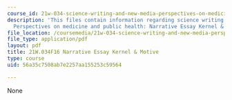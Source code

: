 ```yaml
---
course_id: 21w-034-science-writing-and-new-media-perspectives-on-medicine-and-public-health-fall-2016
description: 'This files contain information regarding science writing and new media:
  Perspectives on medicine and public health: Narrative Essay Kernel & Motive.'
file_location: /coursemedia/21w-034-science-writing-and-new-media-perspectives-on-medicine-and-public-health-fall-2016/56a35c7508ab7e2257aa155253c59564_MIT21W_034F16_KernelMotiv.pdf
file_type: application/pdf
layout: pdf
title: 21W.034F16 Narrative Essay Kernel & Motive
type: course
uid: 56a35c7508ab7e2257aa155253c59564

---
```

None